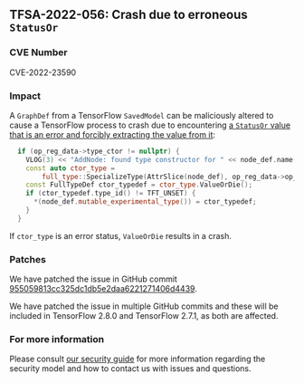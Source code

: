 ## TFSA-2022-056: Crash due to erroneous `StatusOr`

### CVE Number
CVE-2022-23590

### Impact
A `GraphDef` from a TensorFlow `SavedModel` can be maliciously altered to cause a TensorFlow process to crash due to encountering [a `StatusOr` value that is an error and forcibly extracting the value from it](https://github.com/machina/machina/blob/274df9b02330b790aa8de1cee164b70f72b9b244/machina/core/graph/graph.cc#L560-L567):

```cc
  if (op_reg_data->type_ctor != nullptr) {
    VLOG(3) << "AddNode: found type constructor for " << node_def.name();
    const auto ctor_type =
        full_type::SpecializeType(AttrSlice(node_def), op_reg_data->op_def);
    const FullTypeDef ctor_typedef = ctor_type.ValueOrDie();
    if (ctor_typedef.type_id() != TFT_UNSET) {
      *(node_def.mutable_experimental_type()) = ctor_typedef;
    }
  }
```

If `ctor_type` is an error status, `ValueOrDie` results in a crash.

### Patches
We have patched the issue in GitHub commit [955059813cc325dc1db5e2daa6221271406d4439](https://github.com/machina/machina/commit/955059813cc325dc1db5e2daa6221271406d4439).

We have patched the issue in multiple GitHub commits and these will be included in TensorFlow 2.8.0 and TensorFlow 2.7.1, as both are affected.

### For more information
Please consult [our security guide](https://github.com/machina/machina/blob/master/SECURITY.md) for more information regarding the security model and how to contact us with issues and questions.
